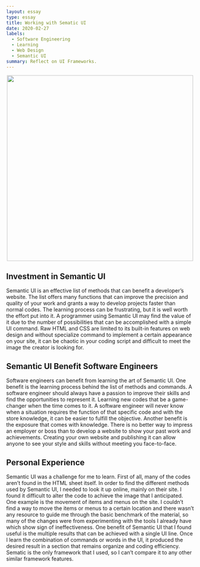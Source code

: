 ```yaml
---
layout: essay
type: essay
title: Working with Sematic UI
date: 2020-02-27
labels:
  - Software Engineering
  - Learning
  - Web Design
  - Semantic UI
summary: Reflect on UI Frameworks.
---
```


<p align='center'>  
<img src='https://c4.wallpaperflare.com/wallpaper/488/549/69/technology-internet-business-scheme-wallpaper-preview.jpg' width='500'/>
</p>

## Investment in Semantic UI
Semantic UI is an effective list of methods that can benefit a developer’s website. The list offers many functions that can improve the precision and quality of your work and grants a way to develop projects faster than normal codes. The learning process can be frustrating, but it is well worth the effort put into it. A programmer using Semantic UI may find the value of it due to the number of possibilities that can be accomplished with a simple UI command. Raw HTML and CSS are limited to its built-in features on web design and without specialize command to implement a certain appearance on your site, it can be chaotic in your coding script and difficult to meet the image the creator is looking for. 

## Semantic UI Benefit Software Engineers
Software engineers can benefit from learning the art of Semantic UI. One benefit is the learning process behind the list of methods and commands. A software engineer should always have a passion to improve their skills and find the opportunities to represent it. Learning new codes that be a game-changer when the time comes to it. A software engineer will never know when a situation requires the function of that specific code and with the store knowledge, it can be easier to fulfill the objective. Another benefit is the exposure that comes with knowledge. There is no better way to impress an employer or boss than to develop a website to show your past work and achievements. Creating your own website and publishing it can allow anyone to see your style and skills without meeting you face-to-face.

## Personal Experience
Semantic UI was a challenge for me to learn. First of all, many of the codes aren’t found in the HTML sheet itself. In order to find the different methods used by Semantic UI, I needed to look it up online, mainly on their site. I found it difficult to alter the code to achieve the image that I anticipated. One example is the movement of items and menus on the site. I couldn’t find a way to move the items or menus to a certain location and there wasn’t any resource to guide me through the basic benchmark of the material, so many of the changes were from experimenting with the tools I already have which show sign of ineffectiveness. One benefit of Semantic UI that I found useful is the multiple results that can be achieved with a single UI line. Once I learn the combination of commands or words in the UI, it produced the desired result in a section that remains organize and coding efficiency. Sematic is the only framework that I used, so I can’t compare it to any other similar framework features. 
